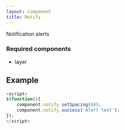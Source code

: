 ```yaml
---
layout: component
title: Notify
---
```


Notification alerts

### Required components

* layer

## Example

```js
<script>
$(function(){
	component.notify.setSpacing(40);
	component.notify.success('Alert text');
});
</script>
```

<script>
$(function(){
	component.notify.setSpacing(40);
	component.notify.success('Alert text');
});
</script>
